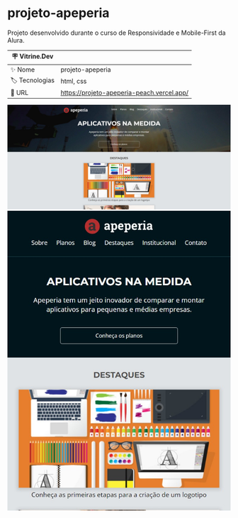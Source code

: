 # projeto-apeperia

Projeto desenvolvido durante o curso de Responsividade e Mobile-First da Alura.

| :placard: Vitrine.Dev |     |
| -------------  | --- |
| :sparkles: Nome        | projeto-apeperia
| :label: Tecnologias | html, css
| :rocket: URL         | https://projeto-apeperia-peach.vercel.app/


<!-- Inserir imagem com a #vitrinedev ao final do link -->

![Screenshot Desktop](https://github.com/mauricciorcosta/projeto-apeperia/blob/main/projeto-apeperia/screenshot_desktop.jpg?raw=true#vitrinedev)
![Screenshot Mobile](https://github.com/mauricciorcosta/projeto-apeperia/blob/main/projeto-apeperia/screenshot_mobile.jpg?raw=true#vitrinedev)

